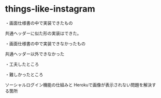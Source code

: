 # things-like-instagram
・画面仕様書の中で実装できたもの
　
 
 共通ヘッダーに似た形の実装はできた。


・画面仕様書の中で実装できなかったもの


共通ヘッダー以外できなかった


・工夫したところ 

・難しかったところ 


ソーシャルログイン機能の仕組みと
Herokuで画像が表示されない問題を解決する箇所
